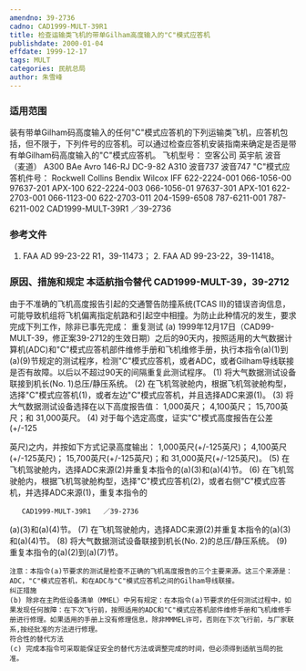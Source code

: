 ```yaml
---
amendno: 39-2736
cadno: CAD1999-MULT-39R1
title: 检查运输类飞机的带单Gilham高度输入的"C"模式应答机
publishdate: 2000-01-04
effdate: 1999-12-17
tags: MULT
categories: 民航总局
author: 朱雪峰
---
```


### 适用范围 
装有带单Gilham码高度输入的任何"C"模式应答机的下列运输类飞机，应答机包括，但不限于，下列件号的应答机。可以通过检查应答机安装指南来确定是否是带有单Gilham码高度输入的"C"模式应答机。
飞机型号：     空客公司  英宇航 波音（麦道） A300 BAe Avro 146-RJ  DC-9-82 A310 波音737
波音747
"C"模式应答机件号：
Rockwell Collins  Bendix   Wilcox  IFF
622-2224-001  066-1056-00   97637-201  APX-100
622-2224-003  066-1056-01   97637-301  APX-101
622-2703-001  066-1123-00
622-2703-011  204-1599-6508
787-6211-001
787-6211-002
CAD1999-MULT-39R1   ／39-2736

<!--more-->
### 参考文件
1. FAA AD 99-23-22 R1，39-11473；
    2. FAA AD 99-23-22，39-11418。

### 原因、措施和规定 本适航指令替代 CAD1999-MULT-39，39-2712 
由于不准确的飞机高度报告引起的交通警告防撞系统(TCAS II)的错误咨询信息，可能导致机组将飞机偏离指定航路和引起空中相撞。为防止此种情况的发生，要求完成下列工作，除非已事先完成： 
    重复测试 
(a) 1999年12月17日（CAD99-MULT-39，修正案39-2712的生效日期）之后的90天内，按照适用的大气数据计算机(ADC)和"C"模式应答机部件维修手册和飞机维修手册，执行本指令(a)(1)到(a)(9)节规定的测试程序，检测"C"模式应答机，或者ADC，或者Gilham导线联接是否有故障。以后以不超过90天的间隔重复此测试程序。 
(1) 将大气数据测试设备联接到机长(No. 1)总压/静压系统。 
      (2) 在飞机驾驶舱内，根据飞机驾驶舱构型，选择"C"模式应答机(1)，或者左边"C"模式应答机，并且选择ADC来源(1)。 
(3) 将大气数据测试设备选择在以下高度报告值： 1,000英尺； 4,100英尺； 15,700英尺；和 31,000英尺。 
(4) 对于每个选定高度，证实"C"模式高度报告在公差(+/-125

英尺)之内，并按如下方式记录高度输出： 1,000英尺(+/-125英尺)； 4,100英尺(+/-125英尺)； 15,700英尺(+/-125英尺)；和 31,000英尺(+/-125英尺)。 
(5) 在飞机驾驶舱内，选择ADC来源(2)并重复本指令的(a)(3)和(a)(4)节。 
      (6) 在飞机驾驶舱内，根据飞机驾驶舱构型，选择"C"模式应答机(2)，或者右侧"C"模式应答机，并选择ADC来源(1)，重复本指令的

       CAD1999-MULT-39R1   ／39-2736 
(a)(3)和(a)(4)节。 
(7) 在飞机驾驶舱内，选择ADC来源(2)并重复本指令的(a)(3)和(a)(4)节。 
      (8) 将大气数据测试设备联接到机长(No. 2)的总压/静压系统。
 (9) 重复本指令的(a)(2)到(a)(7)节。

    注意：本指令(a)节要求的测试是检查不正确的飞机高度报告的三个主要来源。这三个来源是：ADC，"C"模式应答机，和在ADC与"C"模式应答机之间的Gilham导线联接。 
    纠正措施 
    (b) 除非在主昀低设备清单（MMEL）中另有规定：在本指令(a)节要求的任何测试过程中，如果发现任何故障：在下次飞行前，按照适用的ADC和"C"模式应答机部件维修手册和飞机维修手册进行修理。如果适用的手册上没有修理信息，除非MMMEL许可，否则在下次飞行前，与厂家联系,按经批准的方法进行修理。 
    符合性的替代方法 
    (c) 完成本指令可采取能保证安全的替代方法或调整完成的时间，但必须得到适航当局的批准。

